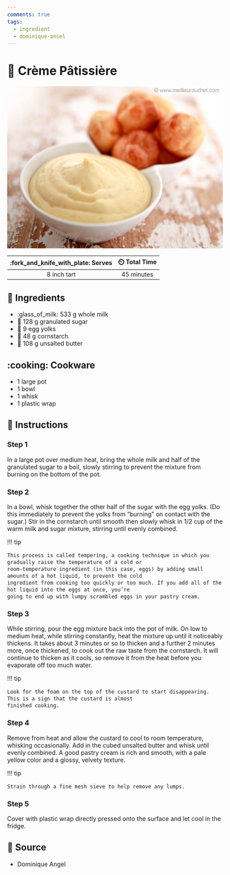 ```yaml
---
comments: true
tags:
  - ingredient
  - dominique-ansel
---
```

# :egg: Crème Pâtissière

![Crème Pâtissière](../assets/images/crème-pâtissière.jpg)

| :fork_and_knife_with_plate: Serves | :timer_clock: Total Time |
|:----------------------------------:|:-----------------------: |
| 8 inch tart | 45 minutes |

## :salt: Ingredients

- :glass_of_milk: 533 g whole milk
- :candy: 128 g granulated sugar
- :egg: 9 egg yolks
- :corn: 48 g cornstarch
- :butter: 108 g unsalted butter

## :cooking: Cookware

- 1 large pot
- 1 bowl
- 1 whisk
- 1 plastic wrap

## :pencil: Instructions

### Step 1

In a large pot over medium heat, bring the whole milk and half of the granulated sugar to a boil, slowly stirring to
prevent the mixture from burning on the bottom of the pot.

### Step 2

In a bowl, whisk together the other half of the sugar with the egg yolks. (Do this immediately to prevent the yolks from
“burning” on contact with the sugar.) Stir in the cornstarch until smooth then slowly whisk in 1/2 cup of the warm
milk and sugar mixture, stirring until evenly combined.

!!! tip

    This process is called tempering, a cooking technique in which you gradually raise the temperature of a cold or
    room-temperature ingredient (in this case, eggs) by adding small amounts of a hot liquid, to prevent the cold
    ingredient from cooking too quickly or too much. If you add all of the hot liquid into the eggs at once, you’re
    going to end up with lumpy scrambled eggs in your pastry cream.

### Step 3

While stirring, pour the egg mixture back into the pot of milk. On low to medium heat, while stirring constantly, heat
the mixture up until it noticeably thickens. It takes about 3 minutes or so to thicken and a further 2 minutes more,
once thickened, to cook out the raw taste from the cornstarch. It will continue to thicken as it cools, so remove it
from the heat before you evaporate off too much water.

!!! tip

    Look for the foam on the top of the custard to start disappearing. This is a sign that the custard is almost
    finished cooking.

### Step 4

Remove from heat and allow the custard to cool to room temperature, whisking occasionally. Add in the cubed unsalted
butter and whisk until evenly combined. A good pastry cream is rich and smooth, with a pale yellow color and a glossy,
velvety texture.

!!! tip

    Strain through a fine mesh sieve to help remove any lumps.

### Step 5

Cover with plastic wrap directly pressed onto the surface and let cool in the fridge.

## :link: Source

- Dominique Angel
